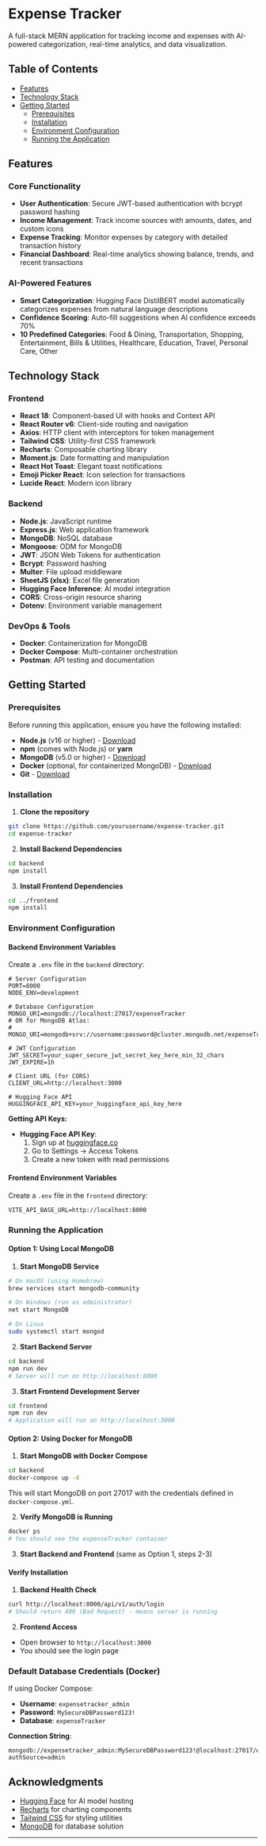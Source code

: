 # Expense Tracker

A full-stack MERN application for tracking income and expenses with AI-powered categorization, real-time analytics, and data visualization.

## Table of Contents

- [Features](#features)
- [Technology Stack](#technology-stack)
- [Getting Started](#getting-started)
  - [Prerequisites](#prerequisites)
  - [Installation](#installation)
  - [Environment Configuration](#environment-configuration)
  - [Running the Application](#running-the-application)

## Features

### Core Functionality
- **User Authentication**: Secure JWT-based authentication with bcrypt password hashing
- **Income Management**: Track income sources with amounts, dates, and custom icons
- **Expense Tracking**: Monitor expenses by category with detailed transaction history
- **Financial Dashboard**: Real-time analytics showing balance, trends, and recent transactions

### AI-Powered Features
- **Smart Categorization**: Hugging Face DistilBERT model automatically categorizes expenses from natural language descriptions
- **Confidence Scoring**: Auto-fill suggestions when AI confidence exceeds 70%
- **10 Predefined Categories**: Food & Dining, Transportation, Shopping, Entertainment, Bills & Utilities, Healthcare, Education, Travel, Personal Care, Other

## Technology Stack

### Frontend
- **React 18**: Component-based UI with hooks and Context API
- **React Router v6**: Client-side routing and navigation
- **Axios**: HTTP client with interceptors for token management
- **Tailwind CSS**: Utility-first CSS framework
- **Recharts**: Composable charting library
- **Moment.js**: Date formatting and manipulation
- **React Hot Toast**: Elegant toast notifications
- **Emoji Picker React**: Icon selection for transactions
- **Lucide React**: Modern icon library

### Backend
- **Node.js**: JavaScript runtime
- **Express.js**: Web application framework
- **MongoDB**: NoSQL database
- **Mongoose**: ODM for MongoDB
- **JWT**: JSON Web Tokens for authentication
- **Bcrypt**: Password hashing
- **Multer**: File upload middleware
- **SheetJS (xlsx)**: Excel file generation
- **Hugging Face Inference**: AI model integration
- **CORS**: Cross-origin resource sharing
- **Dotenv**: Environment variable management

### DevOps & Tools
- **Docker**: Containerization for MongoDB
- **Docker Compose**: Multi-container orchestration
- **Postman**: API testing and documentation

## Getting Started

### Prerequisites

Before running this application, ensure you have the following installed:

- **Node.js** (v16 or higher) - [Download](https://nodejs.org/)
- **npm** (comes with Node.js) or **yarn**
- **MongoDB** (v5.0 or higher) - [Download](https://www.mongodb.com/try/download/community)
- **Docker** (optional, for containerized MongoDB) - [Download](https://www.docker.com/products/docker-desktop)
- **Git** - [Download](https://git-scm.com/downloads)

### Installation

1. **Clone the repository**
```bash
git clone https://github.com/yourusername/expense-tracker.git
cd expense-tracker
```

2. **Install Backend Dependencies**
```bash
cd backend
npm install
```

3. **Install Frontend Dependencies**
```bash
cd ../frontend
npm install
```

### Environment Configuration

#### Backend Environment Variables

Create a `.env` file in the `backend` directory:

```env
# Server Configuration
PORT=8000
NODE_ENV=development

# Database Configuration
MONGO_URI=mongodb://localhost:27017/expenseTracker
# OR for MongoDB Atlas:
# MONGO_URI=mongodb+srv://username:password@cluster.mongodb.net/expenseTracker

# JWT Configuration
JWT_SECRET=your_super_secure_jwt_secret_key_here_min_32_chars
JWT_EXPIRE=1h

# Client URL (for CORS)
CLIENT_URL=http://localhost:3000

# Hugging Face API
HUGGINGFACE_API_KEY=your_huggingface_api_key_here
```

**Getting API Keys:**

- **Hugging Face API Key**: 
  1. Sign up at [huggingface.co](https://huggingface.co/)
  2. Go to Settings → Access Tokens
  3. Create a new token with read permissions

#### Frontend Environment Variables

Create a `.env` file in the `frontend` directory:

```env
VITE_API_BASE_URL=http://localhost:8000
```

### Running the Application

#### Option 1: Using Local MongoDB

1. **Start MongoDB Service**
```bash
# On macOS (using Homebrew)
brew services start mongodb-community

# On Windows (run as administrator)
net start MongoDB

# On Linux
sudo systemctl start mongod
```

2. **Start Backend Server**
```bash
cd backend
npm run dev
# Server will run on http://localhost:8000
```

3. **Start Frontend Development Server**
```bash
cd frontend
npm run dev
# Application will run on http://localhost:3000
```

#### Option 2: Using Docker for MongoDB

1. **Start MongoDB with Docker Compose**
```bash
cd backend
docker-compose up -d
```

This will start MongoDB on port 27017 with the credentials defined in `docker-compose.yml`.

2. **Verify MongoDB is Running**
```bash
docker ps
# You should see the expenseTracker container
```

3. **Start Backend and Frontend** (same as Option 1, steps 2-3)

#### Verify Installation

1. **Backend Health Check**
```bash
curl http://localhost:8000/api/v1/auth/login
# Should return 400 (Bad Request) - means server is running
```

2. **Frontend Access**
- Open browser to `http://localhost:3000`
- You should see the login page

### Default Database Credentials (Docker)

If using Docker Compose:
- **Username**: `expensetracker_admin`
- **Password**: `MySecureDBPassword123!`
- **Database**: `expenseTracker`

**Connection String**:
```
mongodb://expensetracker_admin:MySecureDBPassword123!@localhost:27017/expenseTracker?authSource=admin
```

## Acknowledgments

- [Hugging Face](https://huggingface.co/) for AI model hosting
- [Recharts](https://recharts.org/) for charting components
- [Tailwind CSS](https://tailwindcss.com/) for styling utilities
- [MongoDB](https://www.mongodb.com/) for database solution

---
